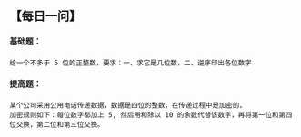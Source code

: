 ## 【每日一问】

#### 基础题：

```
给一个不多于 5 位的正整数，要求：一、求它是几位数，二、逆序印出各位数字 
```

#### 提高题：

```
某个公司采用公用电话传递数据，数据是四位的整数，在传递过程中是加密的，
加密规则如下：每位数字都加上 5, 然后用和除以 10 的余数代替该数字，再将第一位和第四位交换，第二位和第三位交换。 
```
